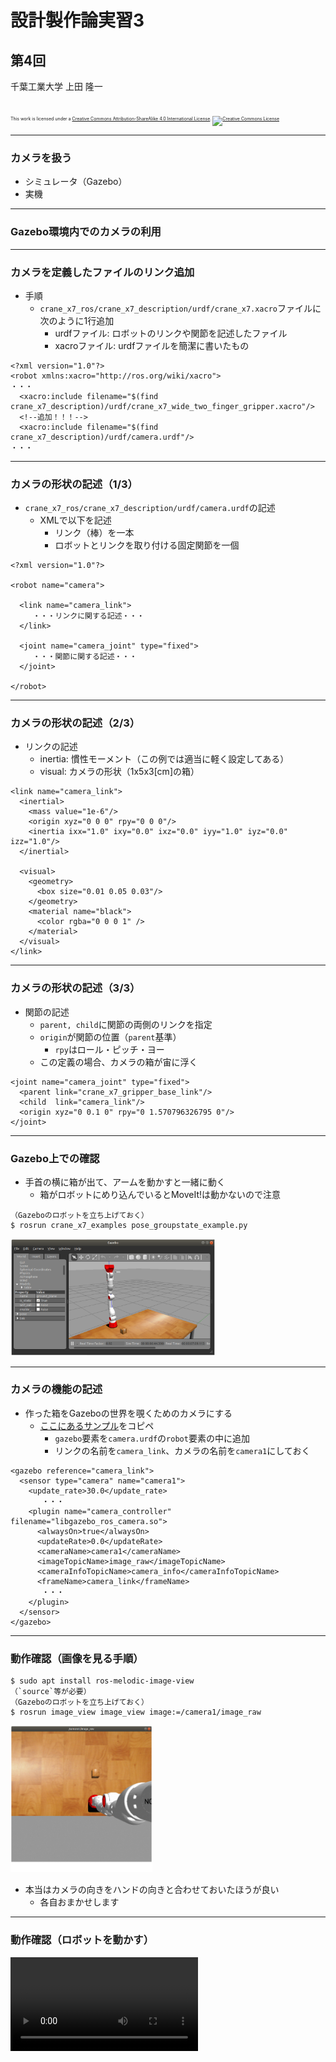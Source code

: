 # 設計製作論実習3

## 第4回

千葉工業大学 上田 隆一

<br />

<p style="font-size:50%">
This work is licensed under a <a rel="license" href="http://creativecommons.org/licenses/by-sa/4.0/">Creative Commons Attribution-ShareAlike 4.0 International License</a>.
<a rel="license" href="http://creativecommons.org/licenses/by-sa/4.0/">
<img alt="Creative Commons License" style="border-width:0" src="https://i.creativecommons.org/l/by-sa/4.0/88x31.png" /></a>
</p>

---

### カメラを扱う

* シミュレータ（Gazebo）
* 実機

---

### Gazebo環境内でのカメラの利用

---

### カメラを定義したファイルのリンク追加

* 手順
    * `crane_x7_ros/crane_x7_description/urdf/crane_x7.xacro`ファイルに次のように1行追加
        * urdfファイル: ロボットのリンクや関節を記述したファイル 
        * xacroファイル: urdfファイルを簡潔に書いたもの

```
<?xml version="1.0"?>
<robot xmlns:xacro="http://ros.org/wiki/xacro">
・・・
  <xacro:include filename="$(find crane_x7_description)/urdf/crane_x7_wide_two_finger_gripper.xacro"/>
  <!--追加！！！-->
  <xacro:include filename="$(find crane_x7_description)/urdf/camera.urdf"/>
・・・
```

---

### カメラの形状の記述（1/3）

* `crane_x7_ros/crane_x7_description/urdf/camera.urdf`の記述
    * XMLで以下を記述
        * リンク（棒）を一本
        * ロボットとリンクを取り付ける固定関節を一個

```
<?xml version="1.0"?>

<robot name="camera">

  <link name="camera_link">
     ・・・リンクに関する記述・・・
  </link>

  <joint name="camera_joint" type="fixed">
     ・・・関節に関する記述・・・
  </joint>

</robot>
```

---

### カメラの形状の記述（2/3）

* リンクの記述
    * inertia: 慣性モーメント（この例では適当に軽く設定してある）
    * visual: カメラの形状（1x5x3[cm]の箱）

```
<link name="camera_link">
  <inertial>
    <mass value="1e-6"/>
    <origin xyz="0 0 0" rpy="0 0 0"/>
    <inertia ixx="1.0" ixy="0.0" ixz="0.0" iyy="1.0" iyz="0.0" izz="1.0"/>
  </inertial>

  <visual>
    <geometry>
      <box size="0.01 0.05 0.03"/>
    </geometry>
    <material name="black">
      <color rgba="0 0 0 1" />
    </material>
  </visual>
</link>
```

---

### カメラの形状の記述（3/3）

* 関節の記述
    * `parent, child`に関節の両側のリンクを指定
    * `origin`が関節の位置（`parent`基準）
        * `rpy`はロール・ピッチ・ヨー
    * この定義の場合、カメラの箱が宙に浮く

```
<joint name="camera_joint" type="fixed">
  <parent link="crane_x7_gripper_base_link"/>
  <child  link="camera_link"/>
  <origin xyz="0 0.1 0" rpy="0 1.570796326795 0"/>
</joint>
```

---

### Gazebo上での確認

* 手首の横に箱が出て、アームを動かすと一緒に動く
    * 箱がロボットにめり込んでいるとMoveIt!は動かないので注意

```
（Gazeboのロボットを立ち上げておく）
$ rosrun crane_x7_examples pose_groupstate_example.py 
```

<img width="65%" src="./figs/camera_attached_robot.png" />

---

### カメラの機能の記述

* 作った箱をGazeboの世界を覗くためのカメラにする
    * [ここにあるサンプル](http://gazebosim.org/tutorials?tut=ros_gzplugins#Camera)をコピペ
        * `gazebo`要素を`camera.urdf`の`robot`要素の中に追加
        * リンクの名前を`camera_link`、カメラの名前を`camera1`にしておく

```
<gazebo reference="camera_link">
  <sensor type="camera" name="camera1">
    <update_rate>30.0</update_rate>
       ・・・
    <plugin name="camera_controller" filename="libgazebo_ros_camera.so">
      <alwaysOn>true</alwaysOn>
      <updateRate>0.0</updateRate>
      <cameraName>camera1</cameraName>
      <imageTopicName>image_raw</imageTopicName>
      <cameraInfoTopicName>camera_info</cameraInfoTopicName>
      <frameName>camera_link</frameName>
       ・・・
    </plugin>
  </sensor>
</gazebo>
```

---

### 動作確認（画像を見る手順）

```
$ sudo apt install ros-melodic-image-view
（`source`等が必要）
（Gazeboのロボットを立ち上げておく）
$ rosrun image_view image_view image:=/camera1/image_raw
```

<img width="45%" src="./figs/camera_image.png" />

* 本当はカメラの向きをハンドの向きと合わせておいたほうが良い
    * 各自おまかせします

---

### 動作確認（ロボットを動かす）


<video controls src="./figs/robot_camera.mov" />
